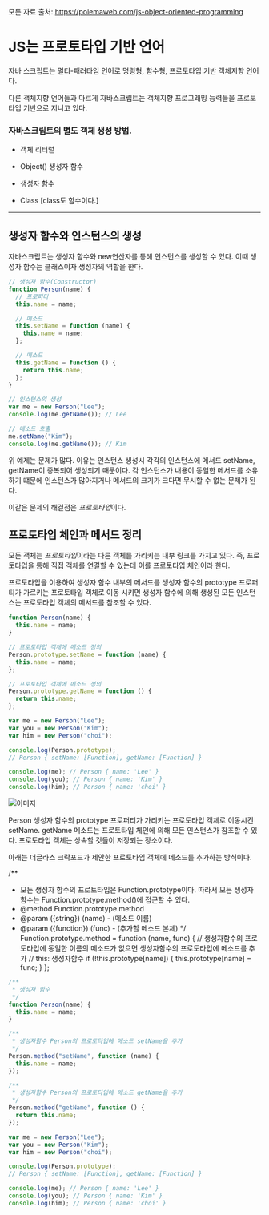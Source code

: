 모든 자료 출처: https://poiemaweb.com/js-object-oriented-programming

# JS는 프로토타입 기반 언어

자바 스크립트는 멀티-패러타임 언어로 명령형, 함수형, 프로토타입 기반 객체지향 언어다.

다른 객체지향 언어들과 다르게 자바스크립트는 객체지향 프로그래밍 능력들을 프로토타입 기반으로 지니고 있다.

### 자바스크립트의 별도 객체 생성 방법.

- 객체 리터럴

- Object() 생성자 함수

- 생성자 함수

- Class [class도 함수이다.]

---

## 생성자 함수와 인스턴스의 생성

자바스크립트는 생성자 함수와 new연산자를 통해 인스턴스를 생성할 수 있다.
이때 생성자 함수는 클래스이자 생성자의 역할을 한다.

```javascript
// 생성자 함수(Constructor)
function Person(name) {
  // 프로퍼티
  this.name = name;

  // 메소드
  this.setName = function (name) {
    this.name = name;
  };

  // 메소드
  this.getName = function () {
    return this.name;
  };
}

// 인스턴스의 생성
var me = new Person("Lee");
console.log(me.getName()); // Lee

// 메소드 호출
me.setName("Kim");
console.log(me.getName()); // Kim
```

위 예제는 문제가 많다.
이유는 인스턴스 생성시 각각의 인스턴스에 메서드 setName, getName이 중복되어
생성되기 때문이다. 각 인스턴스가 내용이 동일한 메서드를 소유하기 떄문에
인스턴스가 많아지거나 메서드의 크기가 크다면 무시할 수 없는 문제가 된다.

이같은 문제의 해결점은 *프로토타입*이다.

## 프로토타입 체인과 메서드 정리

모든 객체는 *프로토타입*이라는 다른 객체를 가리키는 내부 링크를 가지고 있다.
즉, 프로토타입을 통해 직접 객체를 연결할 수 있는데 이를 프로토타입 체인이라 한다.

프로토타입을 이용하여 생성자 함수 내부의 메서드를 생성자 함수의 prototype 프로퍼티가
가르키는 프로토타입 객체로 이동 시키면 생성자 함수에 의해 생성된 모든 인스턴스는
프로토타입 객체의 메서드를 참조할 수 있다.

```javascript
function Person(name) {
  this.name = name;
}

// 프로토타입 객체에 메소드 정의
Person.prototype.setName = function (name) {
  this.name = name;
};

// 프로토타입 객체에 메소드 정의
Person.prototype.getName = function () {
  return this.name;
};

var me = new Person("Lee");
var you = new Person("Kim");
var him = new Person("choi");

console.log(Person.prototype);
// Person { setName: [Function], getName: [Function] }

console.log(me); // Person { name: 'Lee' }
console.log(you); // Person { name: 'Kim' }
console.log(him); // Person { name: 'choi' }
```

![이미지](https://poiemaweb.com/img/prototype.png)

Person 생성자 함수의 prototype 프로퍼티가 가리키는 프로토타입 객체로 이동시킨 setName. getName 메소드는 프로토타입 체인에 의해 모든 인스턴스가 참조할 수 있다. 프로토타입 객체는 상속할 것들이 저장되는 장소이다.

아래는 더글라스 크락포드가 제안한 프로토타입 객체에 메소드를 추가하는 방식이다.

/\*\*

- 모든 생성자 함수의 프로토타입은 Function.prototype이다. 따라서 모든 생성자 함수는 Function.prototype.method()에 접근할 수 있다.
- @method Function.prototype.method
- @param ({string}) (name) - (메소드 이름)
- @param ({function}) (func) - (추가할 메소드 본체)
  \*/
  Function.prototype.method = function (name, func) {
  // 생성자함수의 프로토타입에 동일한 이름의 메소드가 없으면 생성자함수의 프로토타입에 메소드를 추가
  // this: 생성자함수
  if (!this.prototype[name]) {
  this.prototype[name] = func;
  }
  };

```js
/**
 * 생성자 함수
 */
function Person(name) {
  this.name = name;
}

/**
 * 생성자함수 Person의 프로토타입에 메소드 setName을 추가
 */
Person.method("setName", function (name) {
  this.name = name;
});

/**
 * 생성자함수 Person의 프로토타입에 메소드 getName을 추가
 */
Person.method("getName", function () {
  return this.name;
});

var me = new Person("Lee");
var you = new Person("Kim");
var him = new Person("choi");

console.log(Person.prototype);
// Person { setName: [Function], getName: [Function] }

console.log(me); // Person { name: 'Lee' }
console.log(you); // Person { name: 'Kim' }
console.log(him); // Person { name: 'choi' }
```
